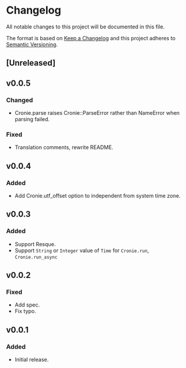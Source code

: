 # Changelog
All notable changes to this project will be documented in this file.

The format is based on [Keep a Changelog](http://keepachangelog.com/en/1.0.0/)
and this project adheres to [Semantic Versioning](http://semver.org/spec/v2.0.0.html).

## [Unreleased]

## v0.0.5
### Changed
- Cronie.parse raises Cronie::ParseError rather than NameError when parsing failed.

### Fixed
- Translation comments, rewrite README.

## v0.0.4
### Added
- Add Cronie.utf_offset option to independent from system time zone.

## v0.0.3
### Added
- Support Resque.
- Support `String` or `Integer` value of `Time` for `Cronie.run`, `Cronie.run_async`

## v0.0.2
### Fixed
- Add spec.
- Fix typo.

## v0.0.1
### Added
- Initial release.

